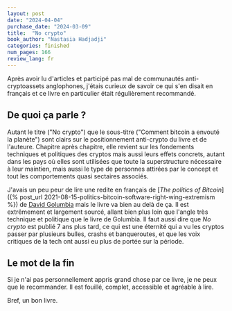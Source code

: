 ```yaml
---
layout: post
date: "2024-04-04"
purchase_date: "2024-03-09"
title:  "No crypto"
book_author: "Nastasia Hadjadji"
categories: finished
num_pages: 166
review_lang: fr
---
```


Après avoir lu d'articles et participé pas mal de communautés anti-cryptoassets anglophones, j'étais curieux de savoir ce qui s'en disait en français et ce livre en particulier était régulièrement recommandé.

## De quoi ça parle ?

Autant le titre ("No crypto") que le sous-titre ("Comment bitcoin a envouté la planète") sont clairs sur le positionnement anti-crypto du livre et de l'auteure. Chapitre après chapitre, elle revient sur les fondements techniques et politiques des cryptos mais aussi leurs effets concrets, autant dans les pays où elles sont utilisées que toute la superstructure nécessaire à leur maintien, mais aussi le type de personnes attirées par le concept et tout les comportements quasi sectaires associés.

J'avais un peu peur de lire une redite en français de [*The politics of Bitcoin*]({% post_url 2021-08-15-politics-bitcoin-software-right-wing-extremism %}) de [David Golumbia](https://librarianshipwreck.wordpress.com/2023/09/18/in-memory-of-david-golumbia/) mais le livre va bien au delà de ça. Il est extrêmement et largement sourcé, allant bien plus loin que l'angle très technique et politique que le livre de Golumbia. Il faut aussi dire que *No crypto* est publié 7 ans plus tard, ce qui est une éternité qui a vu les cryptos passer par plusieurs bulles, crashs et banqueroutes, et que les voix critiques de la tech ont aussi eu plus de portée sur la période.

## Le mot de la fin

Si je n'ai pas personnellement appris grand chose par ce livre, je ne peux que le recommander. Il est fouillé, complet, accessible et agréable à lire.

Bref, un bon livre.
